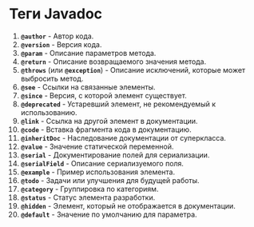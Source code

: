 # Теги Javadoc

1. **`@author`** - Автор кода.
2. **`@version`** - Версия кода.
3. **`@param`** - Описание параметров метода.
4. **`@return`** - Описание возвращаемого значения метода.
5. **`@throws`** (или **`@exception`**) - Описание исключений, которые может выбросить метод.
6. **`@see`** - Ссылки на связанные элементы.
7. **`@since`** - Версия, с которой элемент существует.
8. **`@deprecated`** - Устаревший элемент, не рекомендуемый к использованию.
9. **`@link`** - Ссылка на другой элемент в документации.
10. **`@code`** - Вставка фрагмента кода в документацию.
11. **`@inheritDoc`** - Наследование документации от суперкласса.
12. **`@value`** - Значение статической переменной.
13. **`@serial`** - Документирование полей для сериализации.
14. **`@serialField`** - Описание сериализуемого поля.
15. **`@example`** - Пример использования элемента.
16. **`@todo`** - Задачи или улучшения для будущей работы.
17. **`@category`** - Группировка по категориям.
18. **`@status`** - Статус элемента разработки.
19. **`@hidden`** - Элемент, который не отображается в документации.
20. **`@default`** - Значение по умолчанию для параметра.

